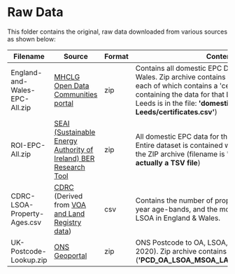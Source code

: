 # Raw Data
This folder contains the original, raw data downloaded from various sources as shown below:

| Filename  | Source  | Format  | Contents | Download Link | Filesize |
|-----------|---------|---------|----------|---------------|----------|
| England-and-Wales-EPC-All.zip | [MHCLG Open Data Communities portal](https://epc.opendatacommunities.org/) | zip | Contains all domestic EPC Data for England & Wales. Zip archive contains one folder per LAD, each of which contains a 'certificates.csv' data containing the data for that LAD (e.g. EPC Data for Leeds is in the file: **'domestic-E08000035-Leeds/certificates.csv'**) | N/A (requires registration) | 3.8GB (30.6GB unzipped) |
| ROI-EPC-All.zip | [SEAI (Sustainable Energy Authority of Ireland) BER Research Tool](https://ndber.seai.ie/BERResearchTool/Register/Register.aspx)  | zip | All domestic EPC data for the Republic of Ireland. Entire dataset is contained within a single file within the ZIP archive (filename is **'BERPublicsearch.txt'** - **actually a TSV file**)  | N/A (requires registration) | 169MB (1GB unzipped) |
| CDRC-LSOA-Property-Ages.csv | [CDRC](https://data.cdrc.ac.uk/dataset/dwelling-ages-and-prices) (Derived from [VOA and Land Registry data](https://www.gov.uk/government/statistical-data-sets/price-paid-data-downloads)) | csv | Contains the number of properties grouped into 10 year age-bands, and the modal age band, for each LSOA in England & Wales. | [https://raw.githubusercontent.com/ESRC-CDRC/open-dataset-archive/main/house_ages_prices/voa_property_age.csv](https://raw.githubusercontent.com/ESRC-CDRC/open-dataset-archive/main/house_ages_prices/voa_property_age.csv) | 3.8MB |
| UK-Postcode-Lookup.zip | [ONS Geoportal](https://geoportal.statistics.gov.uk/datasets/postcode-to-output-area-to-lower-layer-super-output-area-to-middle-layer-super-output-area-to-local-authority-district-august-2020-lookup-in-the-uk) | zip | ONS Postcode to OA, LSOA, MSOA, LAD (August 2020). Zip archive contains single CSV file (**'PCD_OA_LSOA_MSOA_LAD_AUG20_UK_LU.csv'**). | [https://www.arcgis.com/sharing/rest/content/items/b982ad8161dd4fc29bbe76038ae32c10/data](https://www.arcgis.com/sharing/rest/content/items/b982ad8161dd4fc29bbe76038ae32c10/data) | 23MB (405MB unzipped) |
